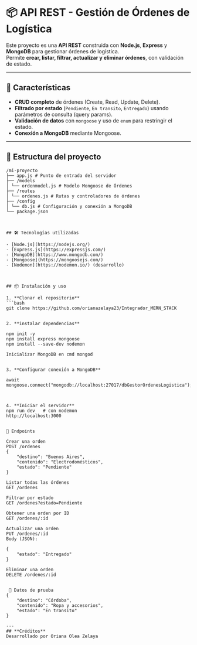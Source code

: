 # 📦 API REST - Gestión de Órdenes de Logística

Este proyecto es una **API REST** construida con **Node.js**, **Express** y **MongoDB** para gestionar órdenes de logística.  
Permite **crear, listar, filtrar, actualizar y eliminar órdenes**, con validación de estado.

---

## 🚀 Características

- **CRUD completo** de órdenes (Create, Read, Update, Delete).
- **Filtrado por estado** (`Pendiente`, `En transito`, `Entregado`) usando parámetros de consulta (query params).
- **Validación de datos** con `mongoose` y uso de `enum` para restringir el estado.
- **Conexión a MongoDB** mediante Mongoose.

---

## 📂 Estructura del proyecto    
```plaintext
/mi-proyecto
├── app.js # Punto de entrada del servidor
├── /models
│ └── ordenmodel.js # Modelo Mongoose de Órdenes
├── /routes
│ └── ordenes.js # Rutas y controladores de órdenes
├── /config
│ └── db.js # Configuración y conexión a MongoDB
└── package.json



## 🛠️ Tecnologías utilizadas

- [Node.js](https://nodejs.org/)
- [Express.js](https://expressjs.com/)
- [MongoDB](https://www.mongodb.com/)
- [Mongoose](https://mongoosejs.com/)
- [Nodemon](https://nodemon.io/) (desarrollo)



## 📦 Instalación y uso

1. **Clonar el repositorio**
```bash
git clone https://github.com/orianazelaya23/Integrador_MERN_STACK


2. **instalar dependencias**

npm init -y
npm install express mongoose
npm install --save-dev nodemon

Inicializar MongoDB en cmd mongod


3. **Configurar conexión a MongoDB**

await mongoose.connect("mongodb://localhost:27017/dbGestorOrdenesLogistica");



4. **Iniciar el servidor**
npm run dev   # con nodemon
http://localhost:3000


📌 Endpoints

Crear una orden
POST /ordenes
{
    "destino": "Buenos Aires",
    "contenido": "Electrodomésticos",
    "estado": "Pendiente"
}

Listar todas las órdenes
GET /ordenes

Filtrar por estado
GET /ordenes?estado=Pendiente

Obtener una orden por ID
GET /ordenes/:id

Actualizar una orden
PUT /ordenes/:id
Body (JSON):

{
    "estado": "Entregado"
}

Eliminar una orden
DELETE /ordenes/:id


 🧪 Datos de prueba
{
    "destino": "Córdoba",
    "contenido": "Ropa y accesorios",
    "estado": "En transito"
}

---
## **Créditos**
Desarrollado por Oriana Olea Zelaya

